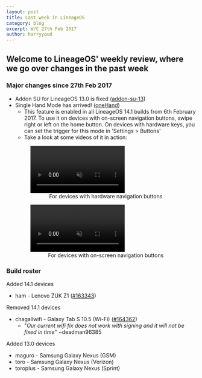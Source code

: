 ```yaml
---
layout: post
title: Last week in LineageOS
category: blog
excerpt: W/C 27th Feb 2017
author: harryyoud
---
```


## Welcome to LineageOS' weekly review, where we go over changes in the past week

### Major changes since 27th Feb 2017
* Addon SU for LineageOS 13.0 is fixed ([addon-su-13](https://review.lineageos.org/#/q/topic:addon-su-13+(status:open+OR+status:merged)))
* Single Hand Mode has arrived! ([oneHand](https://review.lineageos.org/#/q/status:merged+branch:cm-14.1+topic:oneHand))
    * This feature is enabled in all LineageOS 14.1 builds from 6th February 2017. To use it on devices with on-screen navigation buttons, swipe right or left on the home button. On devices with hardware keys, you can set the trigger for this mode in 'Settings > Buttons'
    * Take a look at some videos of it in action:
    <div class="container">
        <div class="row">
            <div class="col-sm-6">
                <figure>
                    <video class="center-block" width="250" src="{{site.baseurl}}/images/2017-03-06/onehand-hardware.mp4" autoplay loop muted></video>
                    <figcaption style="text-align:center;">For devices with hardware navigation buttons</figcaption>
                </figure>
            </div>
            <div class="col-sm-6">
                <figure>
                    <video class="center-block" width="250" src="{{site.baseurl}}/images/2017-03-06/onehand-navbar.mp4" autoplay loop muted></video>
                    <figcaption style="text-align:center;">For devices with on-screen navigation buttons</figcaption>
                </figure>
            </div>
        </div>
    </div>

### Build roster

Added 14.1 devices

* ham - Lenovo ZUK Z1 ([#163343](https://review.lineageos.org/#/c/163343/))

Removed 14.1 devices

* chagallwifi - Galaxy Tab S 10.5 (Wi-Fi) ([#164362](https://review.lineageos.org/#/c/164362/))
    * "_Our current wifi fix does not work with signing and it will not be fixed in time_" ~deadman96385

Added 13.0 devices

* maguro - Samsung Galaxy Nexus (GSM)
* toro - Samsung Galaxy Nexus (Verizon)
* toroplus - Samsung Galaxy Nexus (Sprint)
